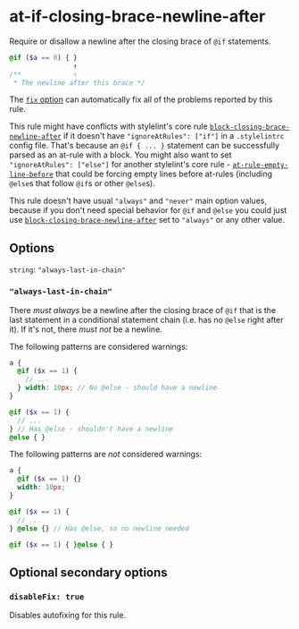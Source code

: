 # at-if-closing-brace-newline-after

Require or disallow a newline after the closing brace of `@if` statements.

```scss
@if ($a == 0) { }
                ↑
/**             ↑
 * The newline after this brace */
```

The [`fix` option](https://stylelint.io/user-guide/usage/options#fix) can automatically fix all of the problems reported by this rule.

This rule might have conflicts with stylelint's core rule [`block-closing-brace-newline-after`](https://stylelint.io/user-guide/rules/block-closing-brace-newline-after) if it doesn't have `"ignoreAtRules": ["if"]` in a `.stylelintrc` config file. That's because an `@if { ... }` statement can be successfully parsed as an at-rule with a block. You might also want to set `"ignoreAtRules": ["else"]` for another stylelint's core rule - [`at-rule-empty-line-before`](https://stylelint.io/user-guide/rules/at-rule-empty-line-before) that could be forcing empty lines before at-rules (including `@else`s that follow `@if`s or other `@else`s).

This rule doesn't have usual `"always"` and `"never"` main option values, because if you don't need special behavior for `@if` and `@else` you could just use [`block-closing-brace-newline-after`](https://stylelint.io/user-guide/rules/block-closing-brace-newline-after) set to `"always"` or any other value.

## Options

`string`: `"always-last-in-chain"`

### `"always-last-in-chain"`

There *must always* be a newline after the closing brace of `@if` that is the last statement in a conditional statement chain (i.e. has no `@else` right after it). If it's not, there *must not* be a newline.

The following patterns are considered warnings:

```scss
a {
  @if ($x == 1) {
    // ...
  } width: 10px; // No @else - should have a newline
}

@if ($x == 1) {
  // ...
} // Has @else - shouldn't have a newline
@else { }
```

The following patterns are *not* considered warnings:

```scss
a {
  @if ($x == 1) {}
  width: 10px;
}

@if ($x == 1) {
  // ...
} @else {} // Has @else, so no newline needed

@if ($x == 1) { }@else { }
```

## Optional secondary options

### `disableFix: true`

Disables autofixing for this rule.
